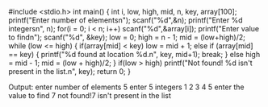 #include <stdio.h>
int main()
{
int i, low, high, mid, n, key, array[100];
printf("Enter number of elementsn");
scanf("%d",&n);
printf("Enter %d integersn", n);
for(i = 0; i < n; i++)
scanf("%d",&array[i]);
printf("Enter value to findn");
scanf("%d", &key);
low = 0;
high = n - 1;
mid = (low+high)/2;
while (low <= high) {
if(array[mid] < key)
low = mid + 1;
else if (array[mid] == key) {
printf("%d found at location %d.n", key, mid+1);
break;
}
else
high = mid - 1;
mid = (low + high)/2;
}
if(low > high)
printf("Not found! %d isn't present in the list.n", key);
return 0;
}



Output:
enter number of elements 
5
enter 5 integers
1
2
3
4
5
enter the value to find
7
not found!7 isn't present in the list

